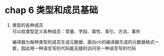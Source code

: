 # chap 6 类型和成员基础

1. 类型的各种成员  
	可以给类型定义各种成员：常量、字段、属性、索引、方法、事件
	
	编译器为每种类型的成员生成元数据、面向clr的编译器生成的元数据格式一致，因此用一种语言写的代码能无缝的访问另一种语言写的代码